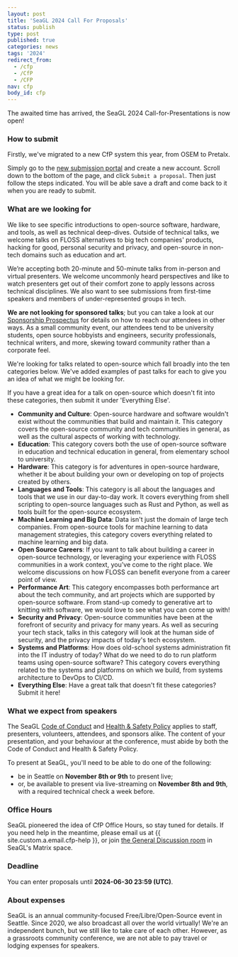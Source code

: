```yaml
---
layout: post
title: 'SeaGL 2024 Call For Proposals'
status: publish
type: post
published: true
categories: news
tags: '2024'
redirect_from:
  - /cfp
  - /CfP
  - /CFP
nav: cfp
body_id: cfp
---
```


The awaited time has arrived, the SeaGL 2024 Call-for-Presentations is now open!

### How to submit

Firstly, we've migrated to a new CfP system this year, from OSEM to Pretalx.

Simply go to the [new submission portal](https://pretalx.seagl.org/2024/cfp) and create a new account. Scroll down to the bottom of the page, and click `Submit a proposal`.
Then just follow the steps indicated. You will be able save a draft and come back to it when you are ready to submit.

### What are we looking for

We like to see specific introductions to open-source software, hardware, and tools, as well as technical deep-dives. Outside of technical talks, we welcome talks on FLOSS alternatives to big tech companies' products, hacking for good, personal security and privacy, and open-source in non-tech domains such as education and art.

We’re accepting both 20-minute and 50-minute talks from in-person and virtual presenters. We welcome uncommonly heard perspectives and like to watch presenters get out of their comfort zone to apply lessons across technical disciplines. We also want to see submissions from first-time speakers and members of under-represented groups in tech.

__**We are not looking for sponsored talks**__; but you can take a look at our [Sponsorship Prospectus](https://seagl.org/sponsors/SeaGL_Partnership_Sponsor_Prospectus_2024.pdf) for details on how to reach our attendees in other ways. As a small community event, our attendees tend to be university students, open source hobbyists and engineers, security professionals, technical writers, and more, skewing toward community rather than a corporate feel.

We're looking for talks related to open-source which fall broadly into the ten categories below. We've added examples of past talks for each to give you an idea of what we might be looking for.

If you have a great idea for a talk on open-source which doesn't fit into these categories, then submit it under 'Everything Else'.

 - **Community and Culture**: Open-source hardware and software wouldn't exist without the communities that build and maintain it. This category covers the open-source community and tech communities in general, as well as the cultural aspects of working with technology.
 - **Education**: This category covers both the use of open-source software in education and technical education in general, from elementary school to university.
 - **Hardware**: This category is for adventures in open-source hardware, whether it be about building your own or developing on top of projects created by others.
 - **Languages and Tools**: This category is all about the languages and tools that we use in our day-to-day work. It covers everything from shell scripting to open-source languages such as Rust and Python, as well as tools built for the open-source ecosystem.
 - **Machine Learning and Big Data**: Data isn't just the domain of large tech companies. From open-source tools for machine learning to data management strategies, this category covers everything related to machine learning and big data.
 - **Open Source Careers**: If you want to talk about building a career in open-source technology, or leveraging your experience with FLOSS communities in a work context, you've come to the right place. We welcome discussions on how FLOSS can benefit everyone from a career point of view.
 - **Performance Art**: This category encompasses both performance art about the tech community, and art projects which are supported by open-source software. From stand-up comedy to generative art to knitting with software, we would love to see what you can come up with!
 - **Security and Privacy**: Open-source communities have been at the forefront of security and privacy for many years. As well as securing your tech stack, talks in this category will look at the human side of security, and the privacy impacts of today's tech ecosystem.
 - **Systems and Platforms**: How does old-school systems administration fit into the IT industry of today? What do we need to do to run platform teams using open-source software? This category covers everything related to the systems and platforms on which we build, from systems architecture to DevOps to CI/CD.
 - **Everything Else**: Have a great talk that doesn't fit these categories? Submit it here!

### What we expect from speakers

The SeaGL [Code of Conduct](/code_of_conduct) and [Health & Safety Policy](/health_and_safety_policy) applies to staff, presenters, volunteers, attendees, and sponsors alike. The content of your presentation, and your behaviour at the conference, must abide by both the Code of Conduct and Health & Safety Policy.

To present at SeaGL, you'll need to be able to do one of the following:

* be in Seattle on **November 8th or 9th** to present live;
* or, be available to present via live-streaming on **November 8th and 9th**, with a required technical check a week before.

### Office Hours

SeaGL pioneered the idea of CfP Office Hours, so stay tuned for details. If you need help in the meantime, please email us at {{ site.custom.a.email.cfp-help }}, or join [the General Discussion room](https://matrix.to/#/#general:seagl.org) in SeaGL's Matrix space.

### Deadline

You can enter proposals until **2024-06-30 23:59 (UTC)**. 

### About expenses

SeaGL is an annual community-focused Free/Libre/Open-Source event in Seattle. Since 2020, we also broadcast all over the world virtually! We're an independent bunch, but we still like to take care of each other. However, as a grassroots community conference, we are not able to pay travel or lodging expenses for speakers.
